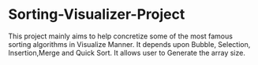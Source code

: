 # Sorting-Visualizer-Project
This project mainly aims to help concretize some of the most famous sorting algorithms in Visualize Manner. It depends upon Bubble, Selection, Insertion,Merge and Quick Sort. It allows user to Generate the array size.
